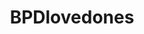 ---
title: BPDlovedones
crosslinks:
- BPD
- getting_over_it
- BPDSOFFA
- Codependency
- Meditation
- lawofattraction
- psychology
- AskReddit
- Serendipity
- creepyPMs
- SuicideWatch
- Logger1234Method
- CPTSD
- popping
- KindVoice
- Herpes
- relationship_advice
- Divorce
- livven
- DeadBedrooms
---